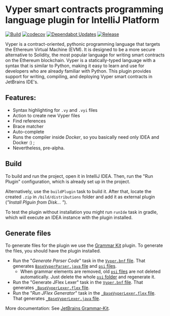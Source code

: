 # Vyper smart contracts programming language plugin for IntelliJ Platform

[![Build](https://github.com/NikitaMishin/vyper-plugin/actions/workflows/build.yml/badge.svg?branch=master&event=push)](https://github.com/NikitaMishin/vyper-plugin/actions/workflows/build.yml)
[![codecov](https://codecov.io/gh/DanielSchiavini/vyper-plugin/branch/master/graph/badge.svg?token=M0WA7KHR8J)](https://codecov.io/gh/DanielSchiavini/vyper-plugin)
[![Dependabot Updates](https://github.com/NikitaMishin/vyper-plugin/actions/workflows/dependabot/dependabot-updates/badge.svg)](https://github.com/NikitaMishin/vyper-plugin/actions/workflows/dependabot/dependabot-updates)
[![Release](https://github.com/NikitaMishin/vyper-plugin/actions/workflows/release.yml/badge.svg)](https://github.com/NikitaMishin/vyper-plugin/actions/workflows/release.yml)

<!-- Plugin description -->
Vyper is a contract-oriented, pythonic programming language that targets the Ethereum Virtual Machine (EVM).
It is designed to be a more secure alternative to Solidity, the most popular language for writing smart contracts on the Ethereum blockchain.
Vyper is a statically-typed language with a syntax that is similar to Python, making it easy to learn and use for developers who are already familiar with Python.
This plugin provides support for writing, compiling, and deploying Vyper smart contracts in JetBrains IDE's.
<!-- Plugin description end -->

## Features:
* Syntax highlighting for `.vy` and `.vyi` files
* Action to create new Vyper files
* Find references
* Brace matcher
* Auto-complete
* Runs the compiler inside *Docker*, so you basically need only IDEA and Docker :) ;
* Nevertheless, pre-alpha.

## Build
To build and run the project, open it in IntelliJ IDEA.
Then, run the "Run Plugin" configuration, which is already set up in the project.

Alternatively, use the `buildPlugin` task to build it.
After that, locate the created `.zip` in `/bild/distributions` folder and add it as external plugin (_"Install Plguin from Disk... "_).

To test the plugin without installation you might run `runIde` task in gradle, which will execute an IDEA instance with the plugin installed.

## Generate files

To generate files for the plugin we use the [Grammar Kit](https://plugins.jetbrains.com/plugin/6606-grammar-kit) plugin.
To generate the files, you should have the plugin installed.
- Run the "_Generate Parser Code_" task in the [`Vyper.bnf` file](./src/main/kotlin/org/vyperlang/plugin/grammar/Vyper.bnf).
  That generates [`BaseVyperParser.java` file](./src/main/gen/org/vyperlang/plugin/parser/BaseVyperParser.java) and [`psi` files](./src/main/gen/org/vyperlang/plugin/psi).
  - When grammar elements are removed, old [`psi` files](./src/main/gen/org/vyperlang/plugin/psi) are not deleted automatically.
    Just delete the whole [`psi` folder](./src/main/gen/org/vyperlang/plugin/psi) and regenerate it.
- Run the "Generate JFlex Lexer" task in the [`Vyper.bnf` file](./src/main/kotlin/org/vyperlang/plugin/grammar/Vyper.bnf).
  That generates [`_BaseVyperLexer.flex` file](./src/main/gen/org/vyperlang/plugin/grammar/_BaseVyperLexer.flex).
- Run the "_Run JFlex Generator_" task in the [`_BaseVyperLexer.flex` file](./src/main/gen/org/vyperlang/plugin/grammar/_BaseVyperLexer.flex).
  That generates [`_BaseVyperLexer.java` file](./src/main/gen/org/vyperlang/plugin/grammar/_BaseVyperLexer.java).

More documentation: See [JetBrains Grammar-Kit](https://github.com/JetBrains/Grammar-Kit/blob/master/README.md).
